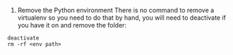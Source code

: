 1. Remove the Python environment
There is no command to remove a virtualenv so you need to do that by hand, you will need to deactivate if you have it on and remove the folder:
```
deactivate
rm -rf <env path>
```
